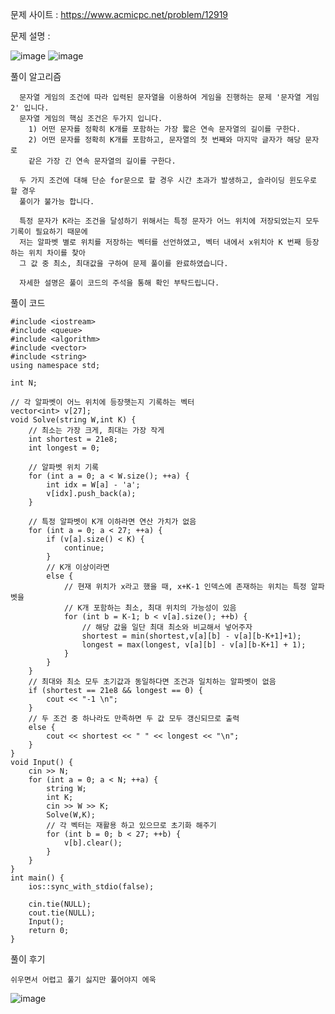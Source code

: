 문제 사이트 : https://www.acmicpc.net/problem/12919

문제 설명 :

![image](https://github.com/user-attachments/assets/a9ab7453-3be0-42ed-a4fb-dc6154a7842c)
![image](https://github.com/user-attachments/assets/51a8b9e0-7aba-4527-bebb-7259e559947a)

풀이 알고리즘

      문자열 게임의 조건에 따라 입력된 문자열을 이용하여 게임을 진행하는 문제 '문자열 게임2' 입니다.
      문자열 게임의 핵심 조건은 두가지 입니다.
        1) 어떤 문자를 정확히 K개를 포함하는 가장 짧은 연속 문자열의 길이를 구한다.
        2) 어떤 문자를 정확히 K개를 포함하고, 문자열의 첫 번째와 마지막 글자가 해당 문자로
        같은 가장 긴 연속 문자열의 길이를 구한다.

      두 가지 조건에 대해 단순 for문으로 할 경우 시간 초과가 발생하고, 슬라이딩 윈도우로 할 경우
      풀이가 불가능 합니다.

      특정 문자가 K라는 조건을 달성하기 위해서는 특정 문자가 어느 위치에 저장되었는지 모두 기록이 필요하기 때문에
      저는 알파벳 별로 위치를 저장하는 벡터를 선언하였고, 벡터 내에서 x위치아 K 번째 등장하는 위치 차이를 찾아
      그 값 중 최소, 최대값을 구하여 문제 풀이를 완료하였습니다.

      자세한 설명은 풀이 코드의 주석을 통해 확인 부탁드립니다.

풀이 코드

    #include <iostream>
    #include <queue>
    #include <algorithm>
    #include <vector>
    #include <string>
    using namespace std;
    
    int N;
    
    // 각 알파벳이 어느 위치에 등장햇는지 기록하는 벡터
    vector<int> v[27];
    void Solve(string W,int K) {
        // 최소는 가장 크게, 최대는 가장 작게
        int shortest = 21e8; 
        int longest = 0;
    
        // 알파벳 위치 기록
        for (int a = 0; a < W.size(); ++a) {
            int idx = W[a] - 'a';
            v[idx].push_back(a);
        }
    
        // 특정 알파벳이 K개 이하라면 연산 가치가 없음
        for (int a = 0; a < 27; ++a) {
            if (v[a].size() < K) {
                continue;
            }
            // K개 이상이라면
            else {
                // 현재 위치가 x라고 했을 때, x+K-1 인덱스에 존재하는 위치는 특정 알파벳을
                // K개 포함하는 최소, 최대 위치의 가능성이 있음
                for (int b = K-1; b < v[a].size(); ++b) {
                    // 해당 값을 일단 최대 최소와 비교해서 넣어주자
                    shortest = min(shortest,v[a][b] - v[a][b-K+1]+1);
                    longest = max(longest, v[a][b] - v[a][b-K+1] + 1);
                }
            }
        }
        // 최대와 최소 모두 초기값과 동일하다면 조건과 일치하는 알파벳이 없음
        if (shortest == 21e8 && longest == 0) {
            cout << "-1 \n";
        }
        // 두 조건 중 하나라도 만족하면 두 값 모두 갱신되므로 출력
        else {
            cout << shortest << " " << longest << "\n";
        }
    }
    void Input() {
        cin >> N;
        for (int a = 0; a < N; ++a) {
            string W;
            int K;
            cin >> W >> K;
            Solve(W,K);
            // 각 벡터는 재활용 하고 있으므로 초기화 해주기
            for (int b = 0; b < 27; ++b) {
                v[b].clear();
            }
        }
    }
    int main() {
        ios::sync_with_stdio(false);
    
        cin.tie(NULL);
        cout.tie(NULL);
        Input();
        return 0;
    }

풀이 후기

    쉬우면서 어렵고 풀기 싫지만 풀어야지 에욱
  
![image](https://github.com/user-attachments/assets/1397e50c-b1fd-485d-bb75-c12b36ec8f83)
